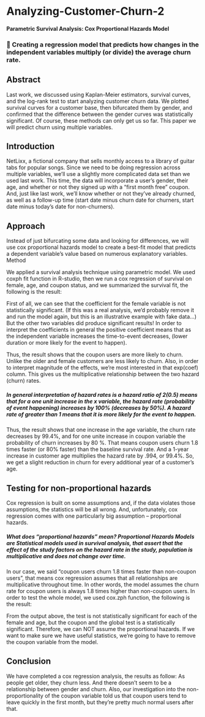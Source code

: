 # Analyzing-Customer-Churn-2

#### Parametric Survival Analysis: Cox Proportional Hazards Model



### 	Creating a regression model that predicts how changes in the independent variables multiply (or divide) the average churn rate.

## Abstract

Last work, we discussed using Kaplan-Meier estimators, survival curves, and the log-rank test to start analyzing customer churn data. We plotted survival curves for a customer base, then bifurcated them by gender, and confirmed that the difference between the gender curves was statistically significant. Of course, these methods can only get us so far. This paper we will predict churn using multiple variables.

## Introduction

NetLixx, a fictional company that sells monthly access to a library of guitar tabs for popular songs. Since we need to be doing regression across multiple variables, we’ll use a slightly more complicated data set than we used last work. This time, the data will incorporate a user’s gender, their age, and whether or not they signed up with a “first month free” coupon. And, just like last work, we’ll know whether or not they’ve already churned, as well as a follow-up time (start date minus churn date for churners, start date minus today’s date for non-churners).

## Approach

Instead of just bifurcating some data and looking for differences, we will use cox proportional hazards model to create a best-fit model that predicts a dependent variable’s value based on numerous explanatory variables.
Method

We applied a survival analysis technique using parametric model. We used coxph fit function in R-studio, then we run a cox regression of survival on female, age, and coupon status, and we summarized the survival fit, the following is the result:


 

First of all, we can see that the coefficient for the female variable is not statistically significant. (If this was a real analysis, we’d probably remove it and run the model again, but this is an illustrative example with fake data…) But the other two variables did produce significant results! 
In order to interpret the coefficients in general the positive coefficient means that as the independent variable increases the time-to-event decreases, (lower duration or more likely for the event to happen).

Thus, the result shows that the coupon users are more likely to churn. Unlike the older and female customers are less likely to churn.
Also, in order to interpret magnitude of the effects, we’re most interested in that exp(coef) column. This gives us the multiplicative relationship between the two hazard (churn) rates.

##### In general interpretation of hazard rates is a hazard ratio of 2(0.5) means that for a one unit increase in the x variable, the     hazard rate (probability of event happening) increases by 100% (decreases by 50%). A hazard rate of greater than 1 means that it is more likely for the event to happen.

Thus, the result shows that one increase in the age variable, the churn rate decreases by 99.4%, and for one unite increase in coupon variable the probability of churn increases by 80 %.
That means coupon users churn 1.8 times faster (or 80% faster) than the baseline survival rate. And a 1-year increase in customer age multiplies the hazard rate by .994, or 99.4%. So, we get a slight reduction in churn for every additional year of a customer’s age. 

## Testing for non-proportional hazards

Cox regression is built on some assumptions and, if the data violates those assumptions, the statistics will be all wrong. And, unfortunately, cox regression comes with one particularly big assumption – proportional hazards.

##### What does “proportional hazards” mean? Proportional Hazards Models are Statistical models used in survival analysis, that assert that the effect of the study factors on the hazard rate in the study, population is multiplicative and does not change over time.

In our case, we said “coupon users churn 1.8 times faster than non-coupon users”, that means cox regression assumes that all relationships are multiplicative throughout time. In other words, the model assumes the churn rate for coupon users is always 1.8 times higher than non-coupon users.
In order to test the whole model, we used cox.zph function, the following is the result:

 

From the output above, the test is not statistically significant for each of the female and age, but the coupon and the global test is a statistically significant. Therefore, we can NOT assume the proportional hazards.
If we want to make sure we have useful statistics, we’re going to have to remove the coupon variable from the model.


## Conclusion

We have completed a cox regression analysis, the results as follow:
As people get older, they churn less. And there doesn’t seem to be a relationship between gender and churn. Also, our investigation into the non-proportionality of the coupon variable told us that coupon users tend to leave quickly in the first month, but they’re pretty much normal users after that.


